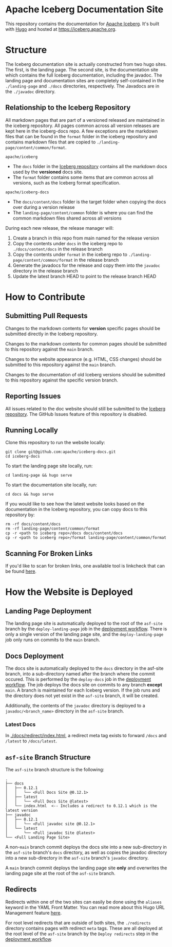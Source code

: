 <!--
  - Licensed to the Apache Software Foundation (ASF) under one
  - or more contributor license agreements.  See the NOTICE file
  - distributed with this work for additional information
  - regarding copyright ownership.  The ASF licenses this file
  - to you under the Apache License, Version 2.0 (the
  - "License"); you may not use this file except in compliance
  - with the License.  You may obtain a copy of the License at
  -
  -   http://www.apache.org/licenses/LICENSE-2.0
  -
  - Unless required by applicable law or agreed to in writing,
  - software distributed under the License is distributed on an
  - "AS IS" BASIS, WITHOUT WARRANTIES OR CONDITIONS OF ANY
  - KIND, either express or implied.  See the License for the
  - specific language governing permissions and limitations
  - under the License.
  -->

# Apache Iceberg Documentation Site

This repository contains the documentation for [Apache Iceberg](https://github.com/apache/iceberg).
It's built with [Hugo](https://gohugo.io/) and hosted at https://iceberg.apache.org.

# Structure

The Iceberg documentation site is actually constructed from two hugo sites. The first, is the landing page. The second site, 
is the documentation site which contains the full Iceberg documentation, including the javadoc. The landing page and
documentation sites are completely self-contained in the `./landing-page` and `./docs` directories, respectively.
The Javadocs are in the `./javadoc` directory.

## Relationship to the Iceberg Repository

All markdown pages that are part of a versioned released are maintained in the iceberg repository. All pages common across all version
releases are kept here in the iceberg-docs repo. A few exceptions are the markdown files that can be found in the `format` folder in
the iceberg repository and contains markdown files that are copied to `./landing-page/content/common/format`.

`apache/iceberg`
- The `docs` folder in the [Iceberg repository](https://github.com/apache/iceberg) contains all the markdown docs used by the **versioned** docs site.
- The `format` folder contains some items that are common across all versions, such as the Iceberg format specification.

`apache/iceberg-docs`
- The `docs/content/docs` folder is the target folder when copying the docs over during a version release
- The `landing-page/content/common` folder is where you can find the common markdown files shared across all versions

During each new release, the release manager will:
1. Create a branch in this repo from main named for the release version
2. Copy the contents under `docs` in the iceberg repo to `./docs/content/docs` in the release branch
3. Copy the contents under `format` in the iceberg repo to `./landing-page/content/common/format` in the release branch
4. Generate the javadocs for the release and copy them into the `javadoc` directory in the release branch
5. Update the latest branch HEAD to point to the release branch HEAD

# How to Contribute

## Submitting Pull Requests

Changes to the markdown contents for **version** specific pages should be submitted directly in the Iceberg repository.

Changes to the markdown contents for common pages should be submitted to this repository against the `main` branch.

Changes to the website appearance (e.g. HTML, CSS changes) should be submitted to this repository against the `main` branch.

Changes to the documentation of old Iceberg versions should be submitted to this repository against the specific version branch.

## Reporting Issues

All issues related to the doc website should still be submitted to the [Iceberg repository](https://github.com/apache/iceberg).
The GitHub Issues feature of this repository is disabled.

## Running Locally

Clone this repository to run the website locally:
```shell
git clone git@github.com:apache/iceberg-docs.git
cd iceberg-docs
```

To start the landing page site locally, run:
```shell
cd landing-page && hugo serve
```

To start the documentation site locally, run:
```shell
cd docs && hugo serve
```

If you would like to see how the latest website looks based on the documentation in the Iceberg repository, you can copy docs to this repository by:
```shell
rm -rf docs/content/docs
rm -rf landing-page/content/common/format
cp -r <path to iceberg repo>/docs docs/content/docs
cp -r <path to iceberg repo>/format landing-page/content/common/format
```

## Scanning For Broken Links

If you'd like to scan for broken links, one available tool is linkcheck that can be found [here](https://github.com/filiph/linkcheck).

# How the Website is Deployed

## Landing Page Deployment

The landing page site is automatically deployed to the root of the `asf-site` branch by the `deploy-landing-page`
job in the [deployment workflow](./.github/workflows/deploy.yml). There is only a single version of the landing
page site, and the `deploy-landing-page` job only runs on commits to the `main` branch.

## Docs Deployment

The docs site is automatically deployed to the `docs` directory in the asf-site branch, into a sub-directory
named after the branch where the commit occured. This is performed by the `deploy-docs` job in the
[deployment workflow](./.github/workflows/deploy.yml). The job deploys the docs site on commits to any branch
**except** `main`. A branch is maintained for each Iceberg version. If the job runs and the directory does not
yet exist in the `asf-site` branch, it will be created.

Additionally, the contents of the `javadoc` directory is deployed to a `javadoc/<branch_name>` directory in
the `asf-site` branch.

### Latest Docs
In [./docs/redirect/index.html](./docs/redirect/index.html), a redirect meta tag exists to forward `/docs` 
and `/latest` to `/docs/latest`.

## `asf-site` Branch Structure

The `asf-site` branch structure is the following:
```
.
├── docs
│   ├── 0.12.1
│   │   └── <Full Docs Site @0.12.1>
│   ├── latest
│   │   └── <Full Docs Site @latest>
│   └── index.html  <-- Includes a redirect to 0.12.1 which is the latest version
├── javadoc
│   ├── 0.12.1
│   │   └── <Full javadoc site @0.12.1>
│   └── latest
│       └── <Full javadoc Site @latest>
└── <Full Landing Page Site>
```

A non-`main` branch commit deploys the docs site into a new sub-directory in the
`asf-site` branch's `docs` directory, as well as copies the javadoc directory into a new sub-directory
in the `asf-site` branch's `javadoc` directory.

A `main` branch commit deploys the landing page site **only** and overwrites the landing page site at
the root of the `asf-site` branch.

## Redirects

Redirects within one of the two sites can easily be done using the `aliases` keyword in the YAML Front Matter.
You can read more about this Hugo URL Management feature [here](https://gohugo.io/content-management/urls/#yaml-front-matter).

For root level redirects that are outside of both sites, the `./redirects` directory contains pages with redirect `meta` tags.
These are all deployed at the root level of the `asf-site` branch by the `Deploy redirects` step in the [deployment workflow](./.github/workflows/deploy.yml).